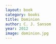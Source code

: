 ```yaml
---
layout: book
category: books
title: Dominion
author: C. J. Sansom
year: 2012
image: dominion.jpg
---
```


